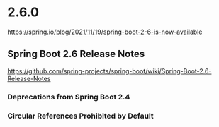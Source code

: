 # 2.6.0 

https://spring.io/blog/2021/11/19/spring-boot-2-6-is-now-available

## Spring Boot 2.6 Release Notes

https://github.com/spring-projects/spring-boot/wiki/Spring-Boot-2.6-Release-Notes


### Deprecations from Spring Boot 2.4

### Circular References Prohibited by Default

